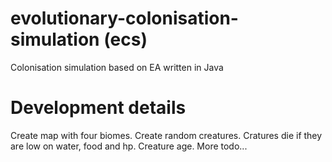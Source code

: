# evolutionary-colonisation-simulation (ecs)
Colonisation simulation based on EA written in Java

# Development details
Create map with four biomes. Create random creatures.
Cratures die if they are low on water, food and hp.
Creature age. More todo...
